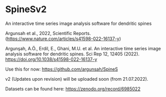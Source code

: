 # SpineSv2
An interactive time series image analysis software for dendritic spines

Argunsah et al., 2022, Scientific Reports. (https://www.nature.com/articles/s41598-022-16137-y)

Argunşah, A.Ö., Erdil, E., Ghani, M.U. et al. An interactive time series image analysis software for dendritic spines. Sci Rep 12, 12405 (2022). https://doi.org/10.1038/s41598-022-16137-y

Use this for now: https://github.com/argunsah/SpineS

v2 (Updates upon revision) will be uploaded soon (from 21.07.2022).

Datasets can be found here: https://zenodo.org/record/6985022
